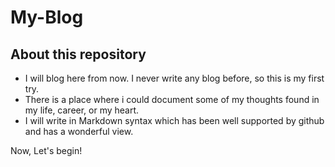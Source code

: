 # My-Blog

## About this repository  
- I will blog here from now. I never write any blog before, so this is my first try.
- There is a place where i could document some of my thoughts found in my life, career, or my heart.
- I will write in Markdown syntax which has been well supported by github and has a wonderful view.

Now, Let's begin!

